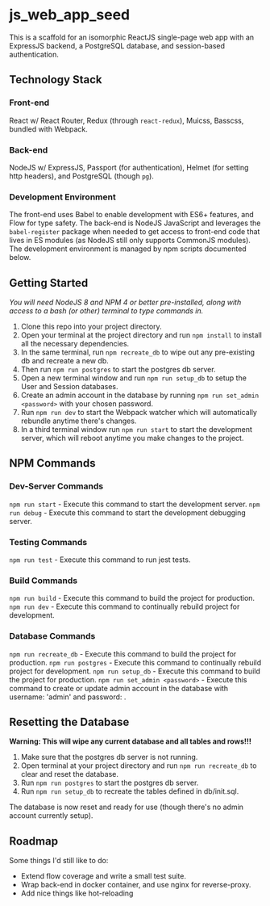 # js_web_app_seed
This is a scaffold for an isomorphic ReactJS single-page web app with an ExpressJS backend, a PostgreSQL database, and session-based authentication.

## Technology Stack

### Front-end
React w/ React Router, Redux (through `react-redux`), Muicss, Basscss, bundled with Webpack.

### Back-end
NodeJS w/ ExpressJS, Passport (for authentication), Helmet (for setting http headers), and PostgreSQL (though `pg`).

### Development Environment
The front-end uses Babel to enable development with ES6+ features, and Flow for type safety. The back-end is NodeJS JavaScript and leverages the `babel-register` package when needed to get access to front-end code that lives in ES modules (as NodeJS still only supports CommonJS modules). The development environment is managed by npm scripts documented below.

## Getting Started

*You will need NodeJS 8 and NPM 4 or better pre-installed, along with access to a bash (or other) terminal to type commands in.*

1. Clone this repo into your project directory.
2. Open your terminal at the project directory and run `npm install` to install all the necessary dependencies.
3. In the same terminal, run `npm recreate_db` to wipe out any pre-existing db and recreate a new db.
4. Then run `npm run postgres` to start the postgres db server.
5. Open a new terminal window and run `npm run setup_db` to setup the User and Session databases.
6. Create an admin account in the database by running `npm run set_admin <password>` with your chosen password.
7. Run `npm run dev` to start the Webpack watcher which will automatically rebundle anytime there's changes.
8. In a third terminal window run `npm run start` to start the development server, which will reboot anytime you make changes to the project.

## NPM Commands

### Dev-Server Commands
`npm run start` - Execute this command to start the development server.
`npm run debug` - Execute this command to start the development debugging server.

### Testing Commands
`npm run test` - Execute this command to run jest tests.

### Build Commands
`npm run build` - Execute this command to build the project for production.
`npm run dev` - Execute this command to continually rebuild project for development.

### Database Commands
`npm run recreate_db` - Execute this command to build the project for production.
`npm run postgres` - Execute this command to continually rebuild project for development.
`npm run setup_db` - Execute this command to build the project for production.
`npm run set_admin <password>` - Execute this command to create or update admin account in the database with username: 'admin' and password: <password>.

## Resetting the Database

**Warning: This will wipe any current database and all tables and rows!!!**

1. Make sure that the postgres db server is not running.
2. Open terminal at your project directory and run `npm run recreate_db` to clear and reset the database.
3. Run `npm run postgres` to start the postgres db server.
4. Run `npm run setup_db` to recreate the tables defined in db/init.sql.

The database is now reset and ready for use (though there's no admin account currently setup).

## Roadmap

Some things I'd still like to do:

- Extend flow coverage and write a small test suite.
- Wrap back-end in docker container, and use nginx for reverse-proxy.
- Add nice things like hot-reloading